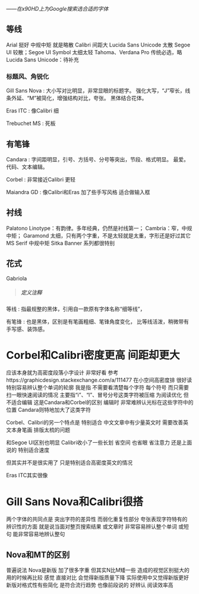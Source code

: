 *——在x90HD上为Google搜索选合适的字体*

## 等线
Arial 挺好 中规中矩 就是略散
Calibri 间距大
Lucida Sans Unicode 太散
Segoe UI 较散；Segoe UI Symbol 太细太轻
Tahoma、Verdana Pro 传统必选，略
Lucida Sans Unicode：待补充
### 标题风、角锐化
Gill Sans Nova
: 大小写对比明显，非常显眼的标题字。
强化大写，“J”窄长，线条外延、“M”被简化，增强结构对比，夸张。
黑体结合花体。

Eras ITC
: 像Calibri 细

Trebuchet MS
: 死板

## 有笔锋
Candara
: 字间距明显，引号、方括号、分号等突出，节段、格式明显。
最爱。代码、文本编辑。

Corbel
: 非常接近Calibri 更轻

Maiandra GD
: 像Calibri和Eras 加了些手写风格 适合做输入框

## 衬线
Palatono Linotype：有韵律。多年经典，仍然是衬线第一；
Cambria：窄，中规中矩；
Garamond 太细，只有两个字重，不是太轻就是太重，字形还是好过其它
MS Serif 中规中矩
Sitka Banner 系列都很特别
## 花式
Gabriola

>##### 定义注释
等线
: 指最规整的黑体，引用自一款原有字体名称“细等线”，

有笔锋
: 也是黑体，区别是有笔画粗细、笔锋角度变化，
比等线活泼，稍微带有手写感、装饰感。

# Corbel和Calibri密度更高 间距却更大
应该本身就为高密度段落小字设计
非常好看 参考https://graphicdesign.stackexchange.com/a/111477
在小空间高密度排 很好读 特别容易辨认整个单词的轮廓
我是指 不需要看清楚每个字符 每个符号 而只需要扫一眼快速阅读的情况
主要指“i”、“l”、冒号分号这类字符被压缩
为阅读优化 但不适合编辑 这是Candara和Corbel的区别
编辑时 非常难辨认光标在这些字符中的位置
Candara则特地加大了这类字符

Corbel、Calibri的另一个特点是
特别适合 中文文章中有少量英文时
需要改善英文本身笔画 排版太梳的问题

和Segoe UI区别也明显
Calibri收小了一些长划 省空间 也省眼 省注意力
还是上面说的 特别适合速度

但其实并不是很实用了
只是特别适合高密度英文的情况

Eras ITC其实很像

# Gill Sans Nova和Calibri很搭
两个字体的共同点是 突出字符的差异性 而弱化重复性部分
夸张表现字符特有的 辨识性的方面
就是说当面对整页搜索结果 或文章时 非常容易辨认整个单词 或短句
能非常容易地辨认整句
## Nova和MT的区别
普遍说法 Nova是新版 加了很多字重
但其实N比M矮一些 造成的视觉区别挺大的
用的时候再比较
感觉 直接对比 会觉得新版质量下降 实际使用中又觉得新版更好
新版对格式性有些简化 是符合流行趋势
也像前段说的 好辨认 阅读效率高
